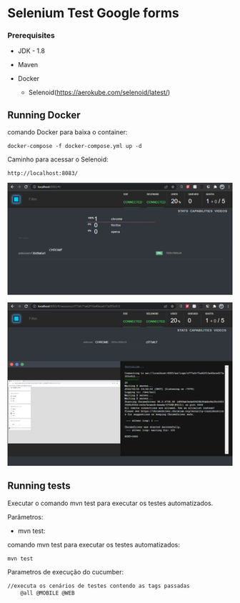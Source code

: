 # Selenium Test Google forms

### Prerequisites

* JDK - 1.8

* Maven  

* Docker
    - Selenoid(https://aerokube.com/selenoid/latest/)

## Running Docker

comando Docker para baixa o container:

    docker-compose -f docker-compose.yml up -d 

Caminho para acessar o Selenoid:

    http://localhost:8083/

![Screenshot](Screenshot_HOME.png)

![Screenshot](Screenshot_CHROME.png)


## Running tests

Executar o comando mvn test para executar os testes automatizados.

Parâmetros:

* mvn test: 

comando mvn test para executar os testes automatizados:

    mvn test



Parametros de execução do cucumber:

	//executa os cenários de testes contendo as tags passadas
        @all @MOBILE @WEB
